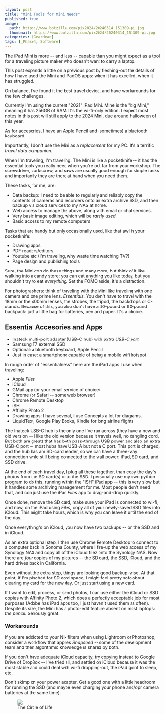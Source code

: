 ```yaml
---
layout: post
title: "Mini Tools for Mini Needs"
published: true
image:
  path: https://www.botzilla.com/pix2024/20240314_151309-pi.jpg
  thumbnail: https://www.botzilla.com/pix2024/20240314_151309-pi.jpg
categories: [GearHead]
tags: [_Phase4, Software]
---
```


The iPad Mini is more -- and less -- capable than you might expect as a tool for a traveling picture maker who doesn't want to carry a laptop.

This post expands a little on a previous post by fleshing-out the details of how I have used the Mini and iPadOS apps: when it has excelled, when it has struggled.

On balance, I've found it the best travel device, and have workarounds for the few challenges.

<!--more-->

Currently I'm using the current "2021" iPad Mini. Mine is the "big Mini," meaning it has 256GB of RAM. It's the wi-fi-only edition. I expect most notes in this post will still apply to the 2024 Mini, due around Halloween of this year.

As for accesories, I have an Apple Pencil and (sometimes) a bluetooth keyboard.

Importantly, I don't use the Mini as a _replacement_ for my PC. It's a terrific _travel data companion._

When I'm traveling, I'm traveling. The Mini is like a pocketknife -- it has the essential tools you really need when you're out far from your workshop. The screwdriver, corkscrew, and saws are usually good enough for simple tasks and importantly they are there at hand when you need them.

These tasks, for me, are:

* Data backup: I need to be able to regularly and reliably copy the contents of cameras and recorders onto an extra archive SSD, and then backup via cloud services to my NAS at home.
* Web access to manage the above, along with email or chat services.
* Very basic image editing, which will be _rarely used._
* Basic access to my remote computers

Tasks that are handy but only occasionally used, like that awl in your pocketknife:

* Drawing apps
* PDF readers/editors
* Youtube etc (I'm traveling, why waste time watching TV?)
* Page design and publishing tools

Sure, the Mini _can_ do these things and many more, but think of it like walking into a candy store: you can eat anything you like today, but you shouldn't try to eat _everything._ Set the FOMO aside, it's a distraction.

For photographers: think of traveling with the Mini like traveling with one camera and one prime lens. _Essentials._ You don't have to travel with the 18mm or the 400mm lenses, the strobes, the tripod, the backdrops or C-stands. Because of this, you also don't have a 40-pound or 80-pound backpack: just a little bag for batteries, pen and paper. It's a choice.

## Essential Accesories and Apps

* Inateck multi-port adapter (USB-C hub) with _extra USB-C port_
* Samsung T7 external SSD
* Optional: a bluetooth keyboard, Apple Pencil
* Just in case: a smartphone capable of being a mobile wifi hotspot

In rough order of "essentialness" here are the iPad apps I use when traveling:

* Apple _Files_
* iCloud
* GMail app (or your email service of choice)
* Chrome (or Safari -- some web browser)
* Chrome Remote Desktop
* iSH
* Affinity Photo 2
* Drawing apps: I have several, I use Concepts a lot for diagrams.
* LiquidText, Google Play Books, Kindle for long airline flights

The Inateck USB-C hub is the only one I've run across (they have a new and old version -- I like the old version because it travels well, no dangling cord. But both are great) that has both pass-through USB power and also an extra USB-C port -- most hubs have USB-A but not a C port. This port is charged, and the hub has am SD-card reader, so we can have a three-way connection whle still being connected to the wall power: iPad, SD card, and SSD drive.

At the end of each travel day, I plug all these together, than copy the day's photos from the SD card(s) onto the SSD. I personally use my own python program to do this, running within the "iSH" iPad app -- this is very slow but it handles some archiving management for me. Most people don't need that, and con just use the iPad _Files_ app to drag-and-drop quickly.

Once done, remove the SD card, make sure your iPad is connected to wi-fi, and now, on the iPad using _Files,_ copy all of your newly-saved SSD files into iCloud. This might take hours, which is why you can leave it until the end of the day.

Once everything's on iCloud, you now have two backups -- on the SSD and in iCloud.

As an extra optional step, I then use Chrome Remote Desktop to connect to a computer back in Sonoma County, where I fire-up the web access of my Synology NAS and copy all of the iCloud filez onto the Synology NAS. Now there are _four_ copies of my pictures -- the SD card, the SSD, iCloud, and the hard drives back in California.

Even without the extra step, things are looking good backup-wise. At that point, if I'm pinched for SD card space, I might feel pretty safe about clearing my card for the new day. Or just start using a new card.

If I want to edit, process, or send photos, I can use either the iCloud or SSD copies with Affinity Photo 2, which does a perfectly acceptable job for most purposes (Adobe has iPad apps too, I just haven't used them as often). Despite its size, the Mini has a  photo-edit feature absent on most laptops: _the pencil._ Seriously great.

### Workarounds

If you are addicted to your Nik filters when using Lightroom or Photoshop, consider a workflow that applies _Snapseed_ -- some of the development team and their algorithmic knowledge is shared by both.

If you don't have adequate iCloud capacity, try copying instead to Google Drive of DropBox -- I've tried all, and settled on iCloud because it was the most stable and could deal with wi-fi dropping-out, the iPad goinf to sleep, etc.

Don't skimp on your power adapter. Get a good one with a little headroom for running the SSD (and maybe even charging your phone and/opr camera batteries at the same time).



<figure class="align-center">
<img src="https://www.botzilla.com/pix2024/PI-DAY.jpg">
<figcaption>The Circle of Life</figcaption>
</figure>


